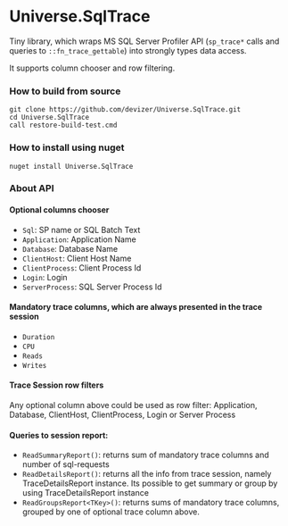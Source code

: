 # Universe.SqlTrace

Tiny library, which wraps MS SQL Server Profiler API (`sp_trace*` calls and queries to `::fn_trace_gettable`) into strongly types data access.

It supports column chooser and row filtering. 

### How to build from source
```
git clone https://github.com/devizer/Universe.SqlTrace.git
cd Universe.SqlTrace
call restore-build-test.cmd
```

### How to install using nuget
```
nuget install Universe.SqlTrace
```



### About API
#### Optional columns chooser
 * `Sql`: SP name or SQL Batch Text
 * `Application`: Application Name
 * `Database`: Database Name
 * `ClientHost`: Client Host Name
 * `ClientProcess`: Client Process Id
 * `Login`: Login
 * `ServerProcess`: SQL Server Process Id

#### Mandatory trace columns, which are always presented in the trace session
* `Duration`
* `CPU`
* `Reads`
* `Writes`

#### Trace Session row filters
Any optional column above could be used as row filter: Application, Database, ClientHost, ClientProcess, Login or Server Process

#### Queries to session report:
* `ReadSummaryReport()`: returns sum of mandatory trace columns and number of sql-requests
* `ReadDetailsReport()`: returns all the info from trace session, namely TraceDetailsReport instance. Its possible to get summary or group by using TraceDetailsReport instance
* `ReadGroupsReport<TKey>()`: returns sums of mandatory trace columns, grouped by one of optional trace column above.

          